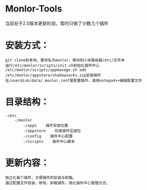 # Monlor-Tools
当前处于2.0版本更新阶段，暂时只做了少数几个插件
# 安装方式：
	git clone到本地，重命名为monlor，移动到小米路由器/etc/文件夹
	运行/etc/monlor/scripts/init.sh初始化插件中心
	/etc/monlor/scripts/appmanage.sh add /etc/monlor/appstore/shadowsocks.zip安装插件
	在/userdisk/data/.monlor.conf里配置插件，请用notepad++编辑配置文件
# 目录结构：
	-/etc
		-/monlor
			-/apps    插件安装位置
			-/appstore    存放插件压缩包
			-/config    插件中心配置
			-/scripts    插件中心脚本
# 更新内容：
	独立化每个插件，方便插件的安装与卸载。
	通过配置文件安装，修改，卸载插件，简化插件中心管理方式。
